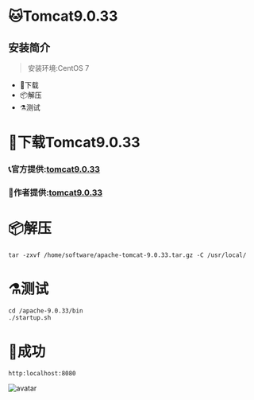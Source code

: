 # 🐱Tomcat9.0.33
## 安装简介
> 安装环境:CentOS 7
- 🚬下载
- 📦解压
- ⚗测试
# 🚬下载Tomcat9.0.33
 ###  📞官方提供:[tomcat9.0.33](https://archive.apache.org/dist/tomcat/tomcat-9)
 ###  🤝作者提供:[tomcat9.0.33](https://shushun.oss-cn-shenzhen.aliyuncs.com/software/apache-tomcat-9.0.33.tar.gz)
# 📦解压   
    tar -zxvf /home/software/apache-tomcat-9.0.33.tar.gz -C /usr/local/
# ⚗测试
    cd /apache-9.0.33/bin
    ./startup.sh
# 🌈成功
    http:localhost:8080
   ![avatar](https://shushun.oss-cn-shenzhen.aliyuncs.com/QQ%E6%88%AA%E5%9B%BE20200811120057.png)
        
